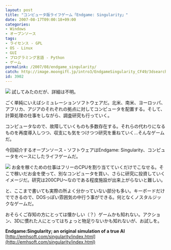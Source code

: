 ```yaml
---
layout: post
title: "コンピュータ版ライフゲーム「Endgame: Singularity」"
date: 2007-08-17T09:00:18+09:00
categories:
- Windows
- オープンソース
tags: 
- ライセンス - GPL
- OS - Linux
- GUI
- プログラミング言語 - Python
- ゲーム
permalink: /2007/08/endgame_singularity/
catch: http://image.moongift.jp/intro3/EndgameSingularity_CF49/3dsearch4_thumb.png
id: 3902
---
```

[![](http://image.moongift.jp/intro3/EndgameSingularity_CF49/3dsearch3_thumb.png)](http://image.moongift.jp/intro3/EndgameSingularity_CF49/3dsearch32.png) 試してみたのだが、詳細は不明。   
  
ごく単純にいえばシミュレーションソフトウェアだ。北米、南米、ヨーロッパ、アフリカ、アジアのそれぞれの拠点に対してコンピュータを配置する。そして、計算処理の仕事をしながら、調査研究も行っていく。   
  
コンピュータなので、故障していくものも多数存在する。それらの代わりになるものを再度導入しつつ、収支にも気をつけつつ研究を重ねていく…そんなゲームだ。   
  
今回紹介するオープンソース・ソフトウェアはEndgame: Singularity、コンピュータをベースにしたライフゲームだ。   
  
<!--more-->  
  
[![](http://image.moongift.jp/intro3/EndgameSingularity_CF49/3dsearch4_thumb.png)](http://image.moongift.jp/intro3/EndgameSingularity_CF49/3dsearch42.png) お金を稼ぐための仕事はフリーのCPUを割り当てていくだけでこなせる。そこで稼いだお金を使って、別なコンピュータを買い、さらに研究に投資していくイメージだ。研究は200CPU～なのである程度施設が出来上がらないと難しい。   
  
と、ここまで書いても実際の所よく分かっていない部分も多い。キーボードだけでできるので、DOSっぽい雰囲気の中行う事ができる。何となくノスタルジックなゲームだ。   
  
おそらくご存知の方にとっては懐かしい（？）ゲームかも知れない。アクション、3Dに慣れた人にとってはちょっと物足りないかも知れないが、お試しを。   
  
**Endgame:Singularity; an original simulation of a true AI**  
[http://emhsoft.com/singularity/index.html](http://emhsoft.com/singularity/index.html)